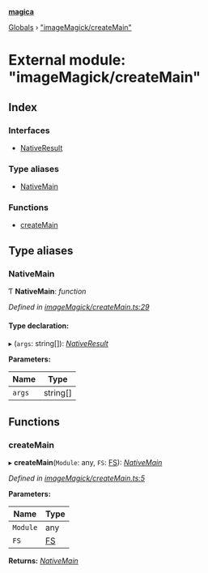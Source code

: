 **[magica](../README.md)**

[Globals](../README.md) › ["imageMagick/createMain"](_imagemagick_createmain_.md)

# External module: "imageMagick/createMain"

## Index

### Interfaces

* [NativeResult](../interfaces/_imagemagick_createmain_.nativeresult.md)

### Type aliases

* [NativeMain](_imagemagick_createmain_.md#nativemain)

### Functions

* [createMain](_imagemagick_createmain_.md#createmain)

## Type aliases

###  NativeMain

Ƭ **NativeMain**: *function*

*Defined in [imageMagick/createMain.ts:29](https://github.com/cancerberoSgx/magica/blob/64330f2/src/imageMagick/createMain.ts#L29)*

#### Type declaration:

▸ (`args`: string[]): *[NativeResult](../interfaces/_imagemagick_createmain_.nativeresult.md)*

**Parameters:**

Name | Type |
------ | ------ |
`args` | string[] |

## Functions

###  createMain

▸ **createMain**(`Module`: any, `FS`: [FS](../interfaces/_file_emscriptenfs_.fs.md)): *[NativeMain](_imagemagick_createmain_.md#nativemain)*

*Defined in [imageMagick/createMain.ts:5](https://github.com/cancerberoSgx/magica/blob/64330f2/src/imageMagick/createMain.ts#L5)*

**Parameters:**

Name | Type |
------ | ------ |
`Module` | any |
`FS` | [FS](../interfaces/_file_emscriptenfs_.fs.md) |

**Returns:** *[NativeMain](_imagemagick_createmain_.md#nativemain)*
